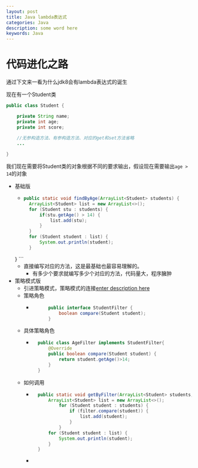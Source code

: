 ```yaml
---
layout: post
title: Java lambda表达式
categories: Java
description: some word here
keywords: Java
---
```


# 代码进化之路
通过下文来一看为什么jdk8会有lambda表达式的诞生

现在有一个Student类
```java
public class Student {

    private String name;
    private int age;
    private int score;
	
	//无参构造方法、有参构造方法、对应的get和set方法省略
	...

}
```
我们现在需要将Student类的对象根据不同的要求输出，假设现在需要输出`age > 14`的对象

- 基础版
	- ```java
	  public static void findByAge(ArrayList<Student> students) {
        ArrayList<Student> list = new ArrayList<>();
        for (Student stu : students) {
            if(stu.getAge() > 14) {
                list.add(stu);
            }
        }
        for (Student student : list) {
            System.out.println(student);
        }
    }
	  ```
	- 直接编写对应的方法，这是最基础也最容易理解的。
		- 有多少个要求就编写多少个对应的方法，代码量大，程序臃肿
- 策略模式版
	- 引进策略模式，策略模式的连接[enter description here](阿斯蒂芬去玩儿)
	- 策略角色
		- ```java
				public interface StudentFilter {
					boolean compare(Student student);
				}
		  ```
	- 具体策略角色
		- ```java
			public class AgeFilter implements StudentFilter{
				@Override
				public boolean compare(Student student) {
					return student.getAge()>14;
				}
			}
		  ```
	- 如何调用
		- ```java
			public static void getByFilter(ArrayList<Student> students, StudentFilter filter) {
				ArrayList<Student> list = new ArrayList<>();
					for (Student student : students) {
						if (filter.compare(student)) {
							list.add(student);
						}
					}
				for (Student student : list) {
					System.out.println(student);
				}
			}
		  ```
		- 